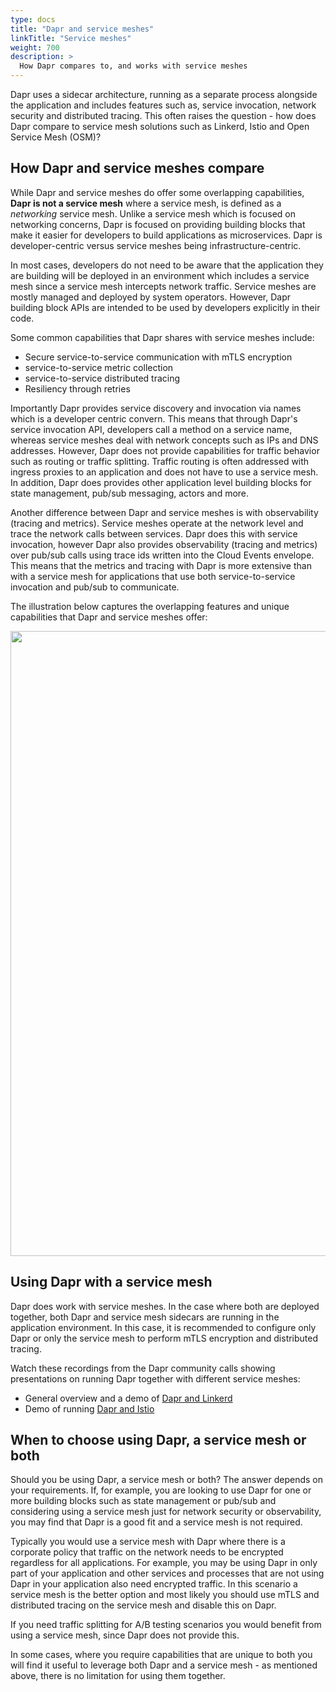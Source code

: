 ```yaml
---
type: docs
title: "Dapr and service meshes"
linkTitle: "Service meshes"
weight: 700
description: >
  How Dapr compares to, and works with service meshes
---
```


Dapr uses a sidecar architecture, running as a separate process alongside the application and includes features such as, service invocation, network security and distributed tracing. This often raises the question - how does Dapr compare to service mesh solutions such as Linkerd, Istio and Open Service Mesh (OSM)?

## How Dapr and service meshes compare
While Dapr and service meshes do offer some overlapping capabilities, **Dapr is not a service mesh** where a service mesh, is defined as a *networking* service mesh. Unlike a service mesh which is focused on networking concerns, Dapr is focused on providing building blocks that make it easier for developers to build applications as microservices. Dapr is developer-centric versus service meshes being infrastructure-centric. 

In most cases, developers do not need to be aware that the application they are building will be deployed in an environment which includes a service mesh since a service mesh intercepts network traffic. Service meshes are mostly managed and deployed by system operators. However, Dapr building block APIs are intended to be used by developers explicitly in their code.

Some common capabilities that Dapr shares with service meshes include:
- Secure service-to-service communication with mTLS encryption
- service-to-service metric collection
- service-to-service distributed tracing
- Resiliency through retries

 Importantly Dapr provides service discovery and invocation via names which is a developer centric convern. This means that through Dapr's service invocation API, developers call a method on a service name, whereas service meshes deal with network concepts such as IPs and DNS addresses. However, Dapr does not provide capabilities for traffic behavior such as routing or traffic splitting. Traffic routing is often addressed with ingress proxies to an application and does not have to use a service mesh. In addition, Dapr does provides other application level building blocks for state management, pub/sub messaging, actors and more.

Another difference between Dapr and service meshes is with observability (tracing and metrics). Service meshes operate at the network level and trace the network calls between services. Dapr does this with service invocation, however Dapr also provides observability (tracing and metrics) over pub/sub calls using trace ids written into the Cloud Events envelope. This means that the metrics and tracing with Dapr is more extensive than with a service mesh for applications that use both service-to-service invocation and pub/sub to communicate.

The illustration below captures the overlapping features and unique capabilities that Dapr and service meshes offer:

<img src="/images/service-mesh.png" width=1000>

## Using Dapr with a service mesh
Dapr does work with service meshes. In the case where both are deployed together, both Dapr and service mesh sidecars are running in the application environment. In this case, it is recommended to configure only Dapr or only the service mesh to perform mTLS encryption and distributed tracing. 

Watch these recordings from the Dapr community calls showing presentations on running Dapr together with different service meshes:
- General overview and a demo of [Dapr and Linkerd](https://youtu.be/xxU68ewRmz8?t=142)
- Demo of running [Dapr and Istio](https://youtu.be/ngIDOQApx8g?t=335)

## When to choose using Dapr, a service mesh or both
Should you be using Dapr, a service mesh or both? The answer depends on your requirements. If, for example, you are looking to use Dapr for one or more building blocks such as state management or pub/sub and considering using a service mesh just for network security or observability, you may find that Dapr is a good fit and a service mesh is not required.

Typically you would use a service mesh with Dapr where there is a corporate policy that traffic on the network needs to be encrypted regardless for all applications. For example, you may be using Dapr in only part of your application and other services and processes that are not using Dapr in your application also need encrypted traffic. In this scenario a service mesh is the better option and most likely you should use mTLS and distributed tracing on the service mesh and disable this on Dapr.  

If you need traffic splitting for A/B testing scenarios you would benefit from using a service mesh, since Dapr does not provide this.

In some cases, where you require capabilities that are unique to both you will find it useful to leverage both Dapr and a service mesh - as mentioned above, there is no limitation for using them together.
